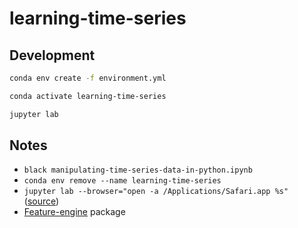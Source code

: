 # learning-time-series

## Development

```bash
conda env create -f environment.yml
```

```bash
conda activate learning-time-series
```

```bash
jupyter lab
```

## Notes

- `black manipulating-time-series-data-in-python.ipynb`
- `conda env remove --name learning-time-series`
- `jupyter lab --browser="open -a /Applications/Safari.app %s"` ([source](https://tyagi-sudarshini.medium.com/change-default-browser-in-jupyter-notebook-mac-667b56a3274e))
- [Feature-engine](https://github.com/feature-engine/feature_engine) package
